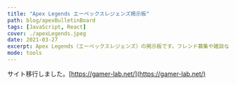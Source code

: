 ```yaml
---
title: "Apex Legends エーペックスレジェンズ掲示板"
path: blog/apexBulletinBoard
tags: [JavaScript, React]
cover: ./apexLegends.jpeg
date: 2021-03-27
excerpt: Apex Legends（エーペックスレジェンズ）の掲示板です。フレンド募集や雑談などご自由にお使いください。
mode: tools
---
```


サイト移行しました。[https://gamer-lab.net/](https://gamer-lab.net/)